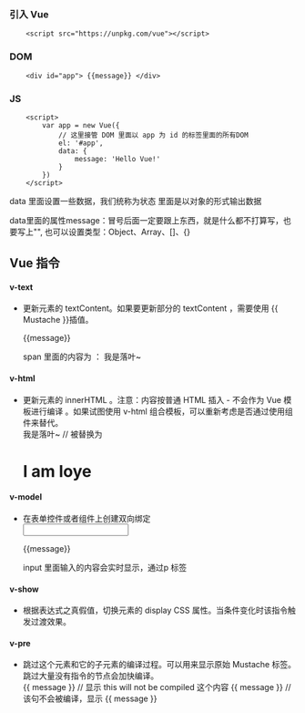 
### 引入 Vue
```
    <script src="https://unpkg.com/vue"></script>
```
### DOM 
```
    <div id="app"> {{message}} </div>
```
### JS
```
    <script>
        var app = new Vue({
            // 这里接管 DOM 里面以 app 为 id 的标签里面的所有DOM
            el: '#app',
            data: {
                message: 'Hello Vue!'
            }
        })
    </script>
```

data 里面设置一些数据，我们统称为状态
里面是以对象的形式输出数据

data里面的属性message：冒号后面一定要跟上东西，就是什么都不打算写，也要写上"",
也可以设置类型：Object、Array、[]、{}


## Vue 指令

#### v-text
* 更新元素的 textContent。如果要更新部分的 textContent ，需要使用 {{ Mustache }}插值。
    <div id="app">
        {{message}}
        <span v-text="msg"></span>
    </div>
    <script>
        var app = new Vue({
            el: "#app";
            data: {
                message: "I am loye",
                msg: "我是落叶~"
            }
        })
    </script>

    span 里面的内容为 ： 我是落叶~

#### v-html
* 更新元素的 innerHTML 。注意：内容按普通 HTML 插入 - 不会作为 Vue 模板进行编译 。如果试图使用 v-html 组合模板，可以重新考虑是否通过使用组件来替代。
    <div id="app">
        <div v-html="html">
            <span> 我是落叶~ </span>    // 被替换为<h1> I am loye </h1>
        </div>
    </div>
    <script>
        var app = new Vue({
            el: "#app",
            data: {
                html: "<h1> I am loye </h1>"
            }
        })
    </script>

#### v-model
* 在表单控件或者组件上创建双向绑定
    <div id="app">
            <input type="text" v-model="message">
        <p>
        {{message}}
        </p>
    </div>
    <script>
        var app = new Vue({
            el:'#app',
            data: {
                message: "hello world~"
            }
        })
    </script>
    input 里面输入的内容会实时显示，通过p 标签


#### v-show
* 根据表达式之真假值，切换元素的 display CSS 属性。当条件变化时该指令触发过渡效果。

#### v-pre
* 跳过这个元素和它的子元素的编译过程。可以用来显示原始 Mustache 标签。跳过大量没有指令的节点会加快编译。
    <div id="app">
        {{ message }}   // 显示 this will not be compiled 这个内容
         <span v-pre>{{ message }}</span>  // 该句不会被编译，显示 {{ message }}
    </div>
    <script>
        var app = new Vue({
            el: "#app",
            data: {
                message: 'this will not be compiled'
            }
        })
    </script>